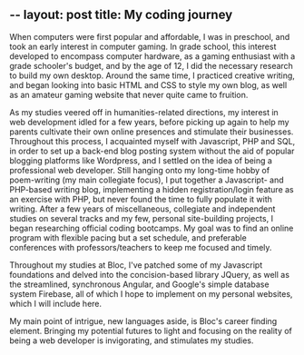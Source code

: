 --
layout: post
title: My coding journey
--

When computers were first popular and affordable, I was in preschool, and took an early interest in computer gaming. In grade school, this interest developed to encompass computer hardware, as a gaming enthusiast with a grade schooler's budget, and by the age of 12, I did the necessary research to build my own desktop. Around the same time, I practiced creative writing, and began looking into basic HTML and CSS to style my own blog, as well as an amateur gaming website that never quite came to fruition.

As my studies veered off in humanities-related directions, my interest in web development idled for a few years, before picking up again to help my parents cultivate their own online presences and stimulate their businesses. Throughout this process, I acquainted myself with Javascript, PHP and SQL, in order to set up a back-end blog posting system without the aid of popular blogging platforms like Wordpress, and I settled on the idea of being a professional web developer. Still hanging onto my long-time hobby of poem-writing (my main collegiate focus), I put together a Javascript- and PHP-based writing blog, implementing a hidden registration/login feature as an exercise with PHP, but never found the time to fully populate it with writing. After a few years of miscellaneous, collegiate and independent studies on several tracks and my few, personal site-building projects, I began researching official coding bootcamps. My goal was to find an online program with flexible pacing but a set schedule, and preferable conferences with professors/teachers to keep me focused and timely.

Throughout my studies at Bloc, I've patched some of my Javascript foundations and delved into the concision-based library JQuery, as well as the streamlined, synchronous Angular, and Google's simple database system Firebase, all of which I hope to implement on my personal websites, which I will include here.

My main point of intrigue, new languages aside, is Bloc's career finding element. Bringing my potential futures to light and focusing on the reality of being a web developer is invigorating, and stimulates my studies.

